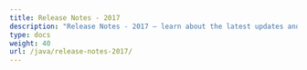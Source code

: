 ```yaml
---
title: Release Notes - 2017
description: "Release Notes - 2017 – learn about the latest updates and fixes."
type: docs
weight: 40
url: /java/release-notes-2017/
---
```


